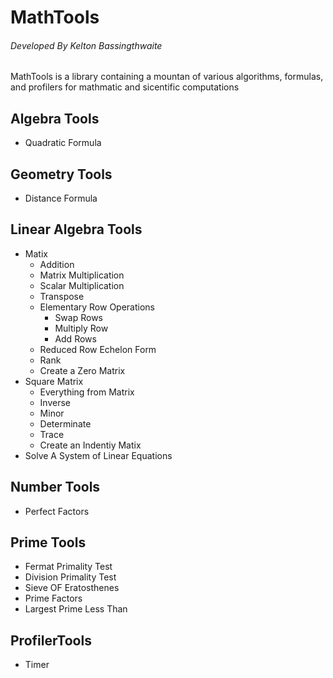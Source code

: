 # MathTools
######    _Developed By Kelton Bassingthwaite_

MathTools is a library containing a mountan of various algorithms, formulas, and profilers for mathmatic and sicentific computations


## Algebra Tools
* Quadratic Formula

## Geometry Tools
* Distance Formula

## Linear Algebra Tools
* Matix
  * Addition
  * Matrix Multiplication
  * Scalar Multiplication
  * Transpose
  * Elementary Row Operations
    * Swap Rows
    * Multiply Row
    * Add Rows
  * Reduced Row Echelon Form
  * Rank
  * Create a Zero Matrix
* Square Matrix
  * Everything from Matrix
  * Inverse
  * Minor
  * Determinate
  * Trace
  * Create an Indentiy Matix
 * Solve A System of Linear Equations

## Number Tools
* Perfect Factors

## Prime Tools
* Fermat Primality Test
* Division Primality Test
* Sieve OF Eratosthenes
* Prime Factors
* Largest Prime Less Than

## ProfilerTools
* Timer

